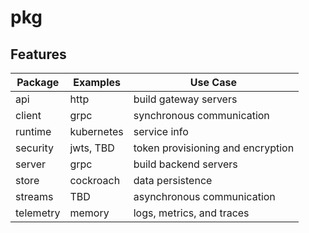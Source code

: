 # pkg

## Features

| Package   | Examples   | Use Case                          |
| --------- | ---------- | --------------------------------- |
| api       | http       | build gateway servers             |
| client    | grpc       | synchronous communication         |
| runtime   | kubernetes | service info                      |
| security  | jwts, TBD  | token provisioning and encryption |
| server    | grpc       | build backend servers             |
| store     | cockroach  | data persistence                  |
| streams   | TBD        | asynchronous communication        |
| telemetry | memory     | logs, metrics, and traces         |
